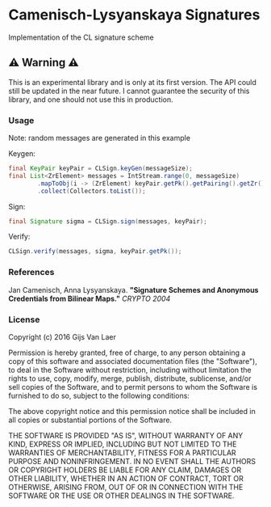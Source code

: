 # Camenisch-Lysyanskaya Signatures #
Implementation of the CL signature scheme

## ⚠ Warning ⚠ ##
This is an experimental library and is only at its first version. The API could still be updated in the near future.
I cannot guarantee the security of this library, and one should not use this in production.

### Usage ###
Note: random messages are generated in this example

Keygen:
```java
final KeyPair keyPair = CLSign.keyGen(messageSize);
final List<ZrElement> messages = IntStream.range(0, messageSize)
        .mapToObj(i -> (ZrElement) keyPair.getPk().getPairing().getZr().newRandomElement().getImmutable())
        .collect(Collectors.toList());
```

Sign:
```java
final Signature sigma = CLSign.sign(messages, keyPair);
```

Verify:
```java
CLSign.verify(messages, sigma, keyPair.getPk());
```

### References ###
Jan Camenisch, Anna Lysyanskaya. **"Signature Schemes and Anonymous Credentials from Bilinear Maps."** *CRYPTO 2004*


### License ###
Copyright (c) 2016 Gijs Van Laer

Permission is hereby granted, free of charge, to any person obtaining a copy of this software and associated documentation files (the "Software"), to deal in the Software without restriction, including without limitation the rights to use, copy, modify, merge, publish, distribute, sublicense, and/or sell copies of the Software, and to permit persons to whom the Software is furnished to do so, subject to the following conditions:

The above copyright notice and this permission notice shall be included in all copies or substantial portions of the Software.

THE SOFTWARE IS PROVIDED "AS IS", WITHOUT WARRANTY OF ANY KIND, EXPRESS OR IMPLIED, INCLUDING BUT NOT LIMITED TO THE WARRANTIES OF MERCHANTABILITY, FITNESS FOR A PARTICULAR PURPOSE AND NONINFRINGEMENT. IN NO EVENT SHALL THE AUTHORS OR COPYRIGHT HOLDERS BE LIABLE FOR ANY CLAIM, DAMAGES OR OTHER LIABILITY, WHETHER IN AN ACTION OF CONTRACT, TORT OR OTHERWISE, ARISING FROM, OUT OF OR IN CONNECTION WITH THE SOFTWARE OR THE USE OR OTHER DEALINGS IN THE SOFTWARE.